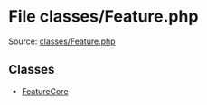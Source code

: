 File classes/Feature.php
=========

Source: [classes/Feature.php](https://github.com/PrestaShop/PrestaShop/blob/1.6.1.1/classes/Feature.php)


Classes
-------

* [FeatureCore](class.FeatureCore.md)

